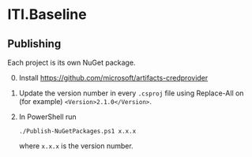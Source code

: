 # ITI.Baseline

## Publishing

Each project is its own NuGet package.

0. Install https://github.com/microsoft/artifacts-credprovider  
1. Update the version number in every `.csproj` file using Replace-All on (for example) `<Version>2.1.0</Version>`.  
2. In PowerShell run

   ```pwsh
   ./Publish-NuGetPackages.ps1 x.x.x
   ```

   where `x.x.x` is the version number.
